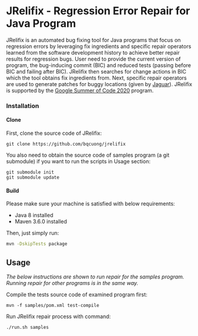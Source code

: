 # JRelifix - Regression Error Repair for Java Program
JRelifix is an automated bug fixing tool for Java programs that focus on regression errors by leveraging fix ingredients and specific repair operators learned from the software development history to achieve better repair results for regression bugs.
User need to provide the current version of program, the bug-inducing commit (BIC) and reduced tests (passing before BIC and failing after BIC).
JRelifix then searches for change actions in BIC which the tool obtains fix ingredients from.
Next, specific repair operators are used to generate patches for buggy locations (given by [Jaguar](https://github.com/saeg/jaguar)).
JRelifix is supported by the [Google Summer of Code 2020](https://summerofcode.withgoogle.com/projects/#5961790384504832) program.

### Installation
#### Clone
First, clone the source code of JRelifix:
```
git clone https://github.com/bqcuong/jrelifix
```
You also need to obtain the source code of samples program (a git submodule) if you want to run the scripts in Usage section:
```
git submodule init
git submodule update
```
#### Build
Please make sure your machine is satisfied with below requirements:
- Java 8 installed
- Maven 3.6.0 installed

Then, just simply run:
```bash
mvn -DskipTests package
```
## Usage
*The below instructions are shown to run repair for the samples program. Running repair for other programs is in the same way.*

Compile the tests source code of examined program first:
```
mvn -f samples/pom.xml test-compile 
```
Run JRelifix repair process with command:
```
./run.sh samples
```
